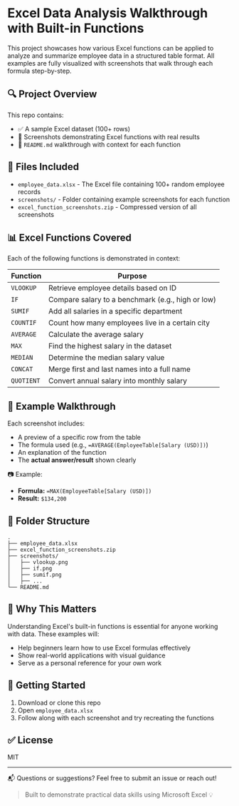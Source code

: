 
# Excel Data Analysis Walkthrough with Built-in Functions

This project showcases how various Excel functions can be applied to analyze and summarize employee data in a structured table format. All examples are fully visualized with screenshots that walk through each formula step-by-step.

## 🔍 Project Overview
This repo contains:

- ✅ A sample Excel dataset (100+ rows)
- 📸 Screenshots demonstrating Excel functions with real results
- 📄 `README.md` walkthrough with context for each function

## 📁 Files Included
- `employee_data.xlsx` - The Excel file containing 100+ random employee records
- `screenshots/` - Folder containing example screenshots for each function
- `excel_function_screenshots.zip` - Compressed version of all screenshots

## 📊 Excel Functions Covered
Each of the following functions is demonstrated in context:

| Function     | Purpose                                                         |
|--------------|-----------------------------------------------------------------|
| `VLOOKUP`    | Retrieve employee details based on ID                          |
| `IF`         | Compare salary to a benchmark (e.g., high or low)              |
| `SUMIF`      | Add all salaries in a specific department                      |
| `COUNTIF`    | Count how many employees live in a certain city               |
| `AVERAGE`    | Calculate the average salary                                   |
| `MAX`        | Find the highest salary in the dataset                        |
| `MEDIAN`     | Determine the median salary value                             |
| `CONCAT`     | Merge first and last names into a full name                   |
| `QUOTIENT`   | Convert annual salary into monthly salary                     |

## 🧪 Example Walkthrough
Each screenshot includes:

- A preview of a specific row from the table
- The formula used (e.g., `=AVERAGE(EmployeeTable[Salary (USD)])`)
- An explanation of the function
- The **actual answer/result** shown clearly

📷 Example:
- **Formula:** `=MAX(EmployeeTable[Salary (USD)])`
- **Result:** `$134,200`

## 📂 Folder Structure
```
.
├── employee_data.xlsx
├── excel_function_screenshots.zip
├── screenshots/
│   ├── vlookup.png
│   ├── if.png
│   ├── sumif.png
│   ├── ...
└── README.md
```

## 🧠 Why This Matters
Understanding Excel's built-in functions is essential for anyone working with data. These examples will:
- Help beginners learn how to use Excel formulas effectively
- Show real-world applications with visual guidance
- Serve as a personal reference for your own work

## 📌 Getting Started
1. Download or clone this repo
2. Open `employee_data.xlsx`
3. Follow along with each screenshot and try recreating the functions

## ✅ License
MIT

---

📬 Questions or suggestions? Feel free to submit an issue or reach out!

> Built to demonstrate practical data skills using Microsoft Excel 💡
